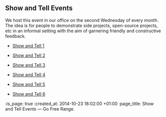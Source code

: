 Show and Tell Events
--------------------

We host this event in our office on the second Wednesday of every month. The idea is for people to demonstrate side projects, open-source projects, etc in an informal setting with the aim of garnering friendly and constructive feedback.

<ul>
  <li><p><a href="http://gofreerange.com/week-274#show-and-tell">Show and Tell 1</a></p></li>
  <li><p><a href="http://gofreerange.com/week-286#show-and-tell">Show and Tell 2</a></p></li>
  <li><p><a href="http://gofreerange.com/week-286#show-and-tell">Show and Tell 3</a></p></li>
  <li><p><a href="http://gofreerange.com/show-and-tell-4">Show and Tell 4</a></p></li>
  <li><p><a href="http://gofreerange.com/show-and-tell-5">Show and Tell 5</a></p></li>
  <li><p><a href="http://gofreerange.com/show-and-tell-6">Show and Tell 6</a></p></li>
</ul>

:is_page: true
:created_at: 2014-10-23 18:02:00 +01:00
:page_title: Show and Tell Events &mdash; Go Free Range.
